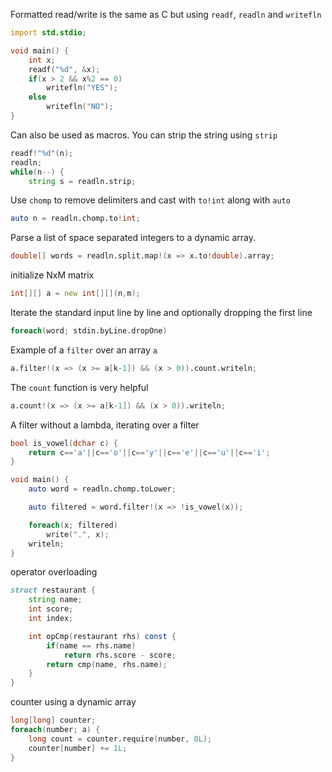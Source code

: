 Formatted read/write is the same as C but using `readf`, `readln` and `writefln`

```d
import std.stdio;

void main() {
    int x;
    readf("%d", &x);
    if(x > 2 && x%2 == 0)
        writefln("YES");
    else
        writefln("NO");
}
```
Can also be used as macros. You can strip the string using `strip`

```d
readf!"%d"(n);
readln;
while(n--) {
    string s = readln.strip;
```

Use `chomp` to remove delimiters and cast with `to!int` along with `auto`

```d
auto n = readln.chomp.to!int;
```

Parse a list of space separated integers to a dynamic array.

```d
double[] words = readln.split.map!(x => x.to!double).array;
```

initialize NxM matrix
```d
int[][] a = new int[][](n,m);
```

Iterate the standard input line by line and optionally dropping the first line

```d
foreach(word; stdin.byLine.dropOne)
```

Example of a `filter` over an array `a`

```d
a.filter!(x => (x >= a[k-1]) && (x > 0)).count.writeln;
```

The `count` function is very helpful
```d
a.count!(x => (x >= a[k-1]) && (x > 0)).writeln;
```

A filter without a lambda, iterating over a filter
```d
bool is_vowel(dchar c) {
    return c=='a'||c=='o'||c=='y'||c=='e'||c=='u'||c=='i';
}

void main() {
    auto word = readln.chomp.toLower;

    auto filtered = word.filter!(x => !is_vowel(x));

    foreach(x; filtered)
        write(".", x);
    writeln;
}
```

operator overloading
```d
struct restaurant {
    string name;
    int score;
    int index;

    int opCmp(restaurant rhs) const {
        if(name == rhs.name)
            return rhs.score - score;
        return cmp(name, rhs.name);
    }
}
```

counter using a dynamic array
```d
long[long] counter;
foreach(number; a) {
    long count = counter.require(number, 0L);
    counter[number] += 1L;
}
```

